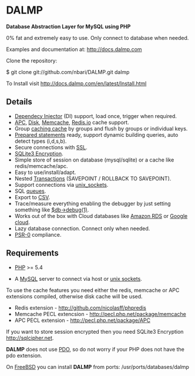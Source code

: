 DALMP
=====

**Database Abstraction Layer for MySQL using PHP**

0% fat and extremely easy to use. Only connect to database when needed.

Examples and documentation at: http://docs.dalmp.com


Clone the repository:


   $ git clone git://github.com/nbari/DALMP.git dalmp


To Install visit  http://docs.dalmp.com/en/latest/Install.html


Details
-------

* [Dependecy Injector](http://docs.dalmp.com/en/latest/DI.html) (DI) support, load once, trigger when required.
* [APC](http://docs.dalmp.com/en/latest/cache/APC.html), [Disk](http://docs.dalmp.com/en/latest/cache/disk.html), [Memcache](http://docs.dalmp.com/en/latest/cache/memcache.html), [Redis.io](http://docs.dalmp.com/en/latest/cache/redis.html>) cache support.
* Group [caching cache](http://docs.dalmp.com/en/latest/cache.html) by groups and flush by groups or individual keys.
* [Prepared statements](http://docs.dalmp.com/en/latest/prepared_statements.html) ready, support dynamic building queries, auto detect types (i,d,s,b).
* Secure connections with [SSL](http://docs.dalmp.com/en/latest/Quickstart.html#ssl).
* [SQLite3 Encryption](http://docs.dalmp.com/en/latest/queue/SQLite.html).
* Simple store of session on database (mysql/sqlite) or a cache like redis/memcache/apc.
* Easy to use/install/adapt.
* Nested [Transactions](http://docs.dalmp.com/en/latest/database/StartTrans.html) (SAVEPOINT / ROLLBACK TO SAVEPOINT).
* Support connections via [unix_sockets](http://docs.dalmp.com/en/latest/Quickstart.html#example-using-a-socket).
* SQL [queues](http://docs.dalmp.com/en/latest/queue.html).
* Export to [CSV](http://docs.dalmp.com/en/latest/database/csv.html).
* Trace/measure everything enabling the debugger by just setting something like [$db->debug(1)](http://docs.dalmp.com/en/latest/database/debug.htm).
* Works out of the box with Cloud databases like [Amazon RDS](http://aws.amazon.com/rds/) or [Google cloud](https://developers.google.com/cloud-sql/).
* Lazy database connection. Connect only when needed.
* [PSR-0](http://www.php-fig.org/psr/psr-0/) compliance.


Requirements
------------

* [PHP](http://www.php.net>) >= 5.4

* A [MySQL](http://www.mysql.org) server to connect via host or [unix sockets](http://en.wikipedia.org/wiki/Unix_domain_socket).

To use the cache features you need either the redis, memcache or APC extensions
compiled, otherwise disk cache will be used.

* Redis extension - http://github.com/nicolasff/phpredis
* Memcache PECL extencsion - http://pecl.php.net/package/memcache
* APC PECL extension - http://pecl.php.net/package/APC

If you want to store session encrypted then you need SQLite3 Encryption http://sqlcipher.net.

**DALMP** does not use [PDO](http://www.php.net/pdo), so do not worry if your PHP does not have the pdo
extension.

On [FreeBSD](http://www.freebsd.org) you can install **DALMP** from ports: /usr/ports/databases/dalmp
